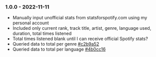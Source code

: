 ### 1.0.0 - 2022-11-11
* Manually input unofficial stats from statsforspotify.com using my personal account
* Included only current rank, track title, artist, genre, language used, duration, total times listened
* Total times listened blank until I can receive official Spotify stats?
* Queried data to total per genre [#c2b9a52](https://github.com/chloelinli/chloelinli.github.io/commit/c2b9a52b87a1d92e38f74463cfbf386022b43aad)
* Queried data to total per language [#4b0cc16](https://github.com/chloelinli/chloelinli.github.io/commit/4b0cc162882ed0eac81af7beffcfbb5e13b3e424)